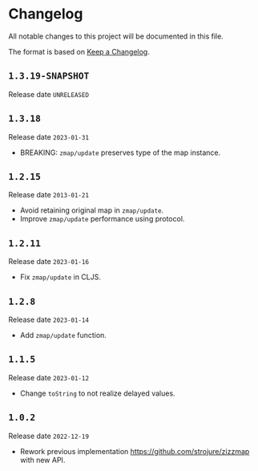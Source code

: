 # Changelog

All notable changes to this project will be documented in this file.

The format is based on [Keep a Changelog](https://keepachangelog.com/en/1.0.0/).

## `1.3.19-SNAPSHOT`

Release date `UNRELEASED`

## `1.3.18`

Release date `2023-01-31`

- BREAKING: `zmap/update` preserves type of the map instance.

## `1.2.15`

Release date `2013-01-21`

- Avoid retaining original map in `zmap/update`.
- Improve `zmap/update` performance using protocol.

## `1.2.11`

Release date `2023-01-16`

- Fix `zmap/update` in CLJS.

## `1.2.8`

Release date `2023-01-14`

- Add `zmap/update` function.

## `1.1.5`

Release date `2023-01-12`

- Change `toString` to not realize delayed values.

## `1.0.2`

Release date `2022-12-19`

- Rework previous implementation https://github.com/strojure/zizzmap 
  with new API.
